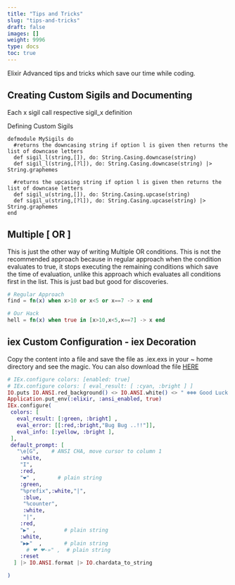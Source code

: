 ```yaml
---
title: "Tips and Tricks"
slug: "tips-and-tricks"
draft: false
images: []
weight: 9996
type: docs
toc: true
---
```


Elixir Advanced tips and tricks which save our time while coding.

## Creating Custom Sigils and Documenting
Each x sigil call respective sigil_x definition

Defining Custom Sigils
```elxiir
defmodule MySigils do
  #returns the downcasing string if option l is given then returns the list of downcase letters
  def sigil_l(string,[]), do: String.Casing.downcase(string)
  def sigil_l(string,[?l]), do: String.Casing.downcase(string) |> String.graphemes
  
  #returns the upcasing string if option l is given then returns the list of downcase letters
  def sigil_u(string,[]), do: String.Casing.upcase(string)
  def sigil_u(string,[?l]), do: String.Casing.upcase(string) |> String.graphemes
end
```

## Multiple [ OR ]
This is just the other way of writing Multiple OR conditions. This is not the recommended approach because in regular approach when the condition evaluates to true, it stops executing the remaining conditions which save the time of evaluation, unlike this approach which evaluates all conditions first in the list. This is just bad but good for discoveries.

```elixir
# Regular Approach
find = fn(x) when x>10 or x<5 or x==7 -> x end 

# Our Hack
hell = fn(x) when true in [x>10,x<5,x==7] -> x end
```

## iex Custom Configuration - iex Decoration
Copy the content into a file and save the file as .iex.exs in your ~ home directory and see the magic. You can also download the file [HERE](https://gist.github.com/blackode/5728517116d7a4d08f0a4faddd8c145a)
```elixir
# IEx.configure colors: [enabled: true]
# IEx.configure colors: [ eval_result: [ :cyan, :bright ] ]
IO.puts IO.ANSI.red_background() <> IO.ANSI.white() <> " ❄❄❄ Good Luck with Elixir ❄❄❄ " <> IO.ANSI.reset
Application.put_env(:elixir, :ansi_enabled, true)
IEx.configure(
 colors: [
   eval_result: [:green, :bright] ,
   eval_error: [[:red,:bright,"Bug Bug ..!!"]],
   eval_info: [:yellow, :bright ],
 ],
 default_prompt: [
   "\e[G",    # ANSI CHA, move cursor to column 1
    :white,
    "I",
    :red,
    "❤" ,       # plain string
    :green,
    "%prefix",:white,"|",
     :blue,
     "%counter",
     :white,
     "|",
    :red,
    "▶" ,         # plain string
    :white,
    "▶▶"  ,       # plain string
      # ❤ ❤-»" ,  # plain string
    :reset
  ] |> IO.ANSI.format |> IO.chardata_to_string

)
```

